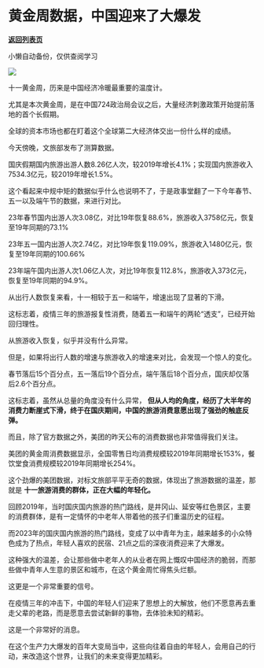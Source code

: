 # 黄金周数据，中国迎来了大爆发

[**返回列表页**](/gzh/政事堂2019)

小懒自动备份，仅供查阅学习

![](https://mmbiz.qpic.cn/mmbiz_jpg/rxhS23yu8cM3mHEQ1YhXLOk4WbhBRR8uXrdGqSNE30aV9h6QEVmeaMYBE2ZmTruV4ywLDs3XvEnUcnUpMSz7JQ/640?wx_fmt=jpeg)

十一黄金周，历来是中国经济冷暖最重要的温度计。  

尤其是本次黄金周，是在中国724政治局会议之后，大量经济刺激政策开始提前落地的首个长假期。

全球的资本市场也都在盯着这个全球第二大经济体交出一份什么样的成绩。

今天傍晚，文旅部发布了测算数据。

国庆假期国内旅游出游人数8.26亿人次，较2019年增长4.1%；实现国内旅游收入7534.3亿元，较2019年增长1.5%。

这个看起来中规中矩的数据似乎什么也说明不了，于是政事堂翻了一下今年春节、五一以及端午节的数据，来进行对比。

23年春节国内出游人次3.08亿，对比19年恢复88.6%，旅游收入3758亿元，恢复至19年同期的73.1%

23年五一国内出游人次2.74亿，对比19年恢复119.09%，旅游收入1480亿元，恢复至19年同期的100.66%

23年端午国内出游人次1.06亿人次，对比19年恢复112.8%，旅游收入373亿元，恢复至19年同期的94.9%。

从出行人数恢复来看，十一相较于五一和端午，增速出现了显著的下滑。

这标志着，疫情三年的旅游报复性消费，随着五一和端午的两轮“透支”，已经开始回归理性。

从旅游收入恢复，似乎并没有什么异常。  

但是，如果将出行人数的增速与旅游收入的增速来对比，会发现一个惊人的变化。

春节落后15个百分点，五一落后19个百分点，端午落后18个百分点，国庆却仅落后2.6个百分点。

这标志着，虽然从总量的角度没有什么异常， **但从人均的角度，经历了大半年的消费力断崖式下滑，终于在国庆期间，中国的旅游消费意愿出现了强劲的触底反弹。**

而且，除了官方数据之外，美团的昨天公布的消费数据也非常值得我们关注。  

美团的黄金周消费数据显示，全国零售日均消费规模较2019年同期增长153%，餐饮堂食消费规模较2019年同期增长254%。  

这个劲爆的美团数据，对标文旅部平平无奇的数据，体现出了旅游数据的温差，那就是 **十一旅游消费的群体，正在大幅的年轻化。**

回顾2019年，当时国庆国内旅游的热门路线，是井冈山、延安等红色景区，主要的消费群体，是有一定情怀的中老年人带着他的孩子们重温历史的征程。  

而2023年的国庆国内旅游的热门路线，变成了以中青年为主，越来越多的小众特色成为了热点，年轻人喜欢的民宿、21点之后的深夜消费迎来了大爆发。  

这种强大的温差，会让那些做中老年人的从业者在网上慨叹中国经济的脆弱，而那些做中青年人生意的景区和城市，在这个黄金周忙得焦头烂额。

这更是一个非常重要的信号。

在疫情三年的冲击下，中国的年轻人们迎来了思想上的大解放，他们不愿意再去重走父辈的老路，而是愿意去尝试新鲜的事物，去体验未知的精彩。  

这是一个非常好的消息。  

在这个生产力大爆发的百年大变局当中，这些向往着自由的年轻人，会用自己的行动，来改造这个世界，让我们的未来变得更加精彩。

